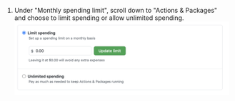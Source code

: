 1. Under "Monthly spending limit", scroll down to "Actions & Packages" and choose to limit spending or allow unlimited spending. ![料金を制限するか、無制限にするかのラジオボタン](/assets/images/help/billing/limit-or-unlimited.png)
